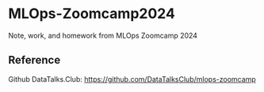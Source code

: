 # MLOps-Zoomcamp2024
Note, work, and homework from MLOps Zoomcamp 2024



## Reference
Github DataTalks.Club: https://github.com/DataTalksClub/mlops-zoomcamp
